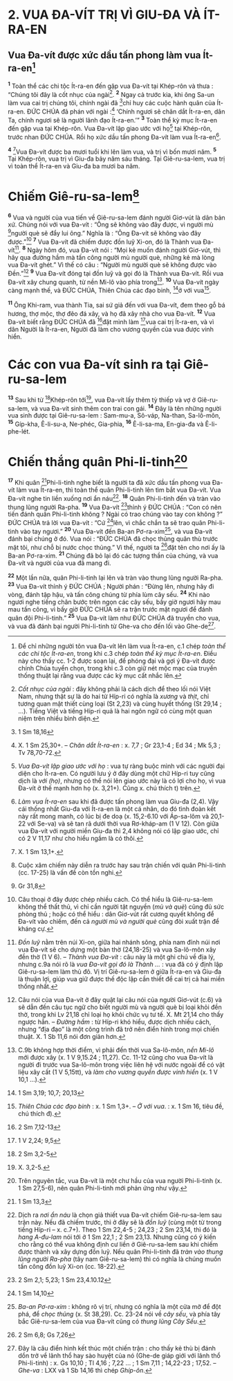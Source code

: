 # 2. VUA ĐA-VÍT TRỊ VÌ GIU-ĐA VÀ ÍT-RA-EN
## Vua Đa-vít được xức dầu tấn phong làm vua Ít-ra-en[^1]
<sup><b>1</b></sup> Toàn thể các chi tộc Ít-ra-en đến gặp vua Đa-vít tại Khép-rôn và thưa : “Chúng tôi đây là cốt nhục của ngài[^2]. <sup><b>2</b></sup> Ngay cả trước kia, khi ông Sa-un làm vua cai trị chúng tôi, chính ngài đã [^1*]chỉ huy các cuộc hành quân của Ít-ra-en. ĐỨC CHÚA đã phán với ngài :[^3] ‘Chính ngươi sẽ chăn dắt Ít-ra-en, dân Ta, chính ngươi sẽ là người lãnh đạo Ít-ra-en.’” <sup><b>3</b></sup> Toàn thể kỳ mục Ít-ra-en đến gặp vua tại Khép-rôn. Vua Đa-vít lập giao ước với họ[^4] tại Khép-rôn, trước nhan ĐỨC CHÚA. Rồi họ xức dầu tấn phong Đa-vít làm vua Ít-ra-en[^5].

<sup><b>4</b></sup> [^6]Vua Đa-vít được ba mươi tuổi khi lên làm vua, và trị vì bốn mươi năm. <sup><b>5</b></sup> Tại Khép-rôn, vua trị vì Giu-đa bảy năm sáu tháng. Tại Giê-ru-sa-lem, vua trị vì toàn thể Ít-ra-en và Giu-đa ba mươi ba năm.

# Chiếm Giê-ru-sa-lem[^7]
<sup><b>6</b></sup> Vua và người của vua tiến về Giê-ru-sa-lem đánh người Giơ-vút là dân bản xứ. Chúng nói với vua Đa-vít : “Ông sẽ không vào đây được, vì người mù [^2*]người què sẽ đẩy lui ông.” Nghĩa là : “Ông Đa-vít sẽ không vào đây được.”[^8] <sup><b>7</b></sup> Vua Đa-vít đã chiếm được đồn luỹ Xi-on, đó là Thành vua Đa-vít[^9]. <sup><b>8</b></sup> Ngày hôm đó, vua Đa-vít nói : “Mọi kẻ muốn đánh người Giơ-vút, thì hãy qua đường hầm mà tấn công người mù người què, những kẻ mà lòng vua Đa-vít ghét.” Vì thế có câu : “Người mù người què sẽ không được vào Đền.”[^10] <sup><b>9</b></sup> Vua Đa-vít đóng tại đồn luỹ và gọi đó là Thành vua Đa-vít. Rồi vua Đa-vít xây chung quanh, từ nền Mi-lô vào phía trong[^11]. <sup><b>10</b></sup> Vua Đa-vít ngày càng mạnh thế, và ĐỨC CHÚA, Thiên Chúa các đạo binh, [^3*]ở với vua[^12].

<sup><b>11</b></sup> Ông Khi-ram, vua thành Tia, sai sứ giả đến với vua Đa-vít, đem theo gỗ bá hương, thợ mộc, thợ đẽo đá xây, và họ đã xây nhà cho vua Đa-vít. <sup><b>12</b></sup> Vua Đa-vít biết rằng ĐỨC CHÚA đã [^4*]đặt mình làm [^5*]vua cai trị Ít-ra-en, và vì dân Người là Ít-ra-en, Người đã làm cho vương quyền của vua được vinh hiển.

# Các con vua Đa-vít sinh ra tại Giê-ru-sa-lem
<sup><b>13</b></sup> Sau khi từ [^6*]Khép-rôn tới[^13], vua Đa-vít lấy thêm tỳ thiếp và vợ ở Giê-ru-sa-lem, và vua Đa-vít sinh thêm con trai con gái. <sup><b>14</b></sup> Đây là tên những người vua sinh được tại Giê-ru-sa-lem : Sam-mu-a, Sô-váp, Na-than, Sa-lô-môn, <sup><b>15</b></sup> Gíp-kha, Ê-li-su-a, Ne-phéc, Gia-phia, <sup><b>16</b></sup> Ê-li-sa-ma, En-gia-đa và Ê-li-phe-lét.

# Chiến thắng quân Phi-li-tinh[^14]
<sup><b>17</b></sup> Khi quân [^7*]Phi-li-tinh nghe biết là người ta đã xức dầu tấn phong vua Đa-vít làm vua Ít-ra-en, thì toàn thể quân Phi-li-tinh lên tìm bắt vua Đa-vít. Vua Đa-vít nghe tin liền xuống nơi ẩn náu[^15]. <sup><b>18</b></sup> Quân Phi-li-tinh đến và tràn vào thung lũng người Ra-pha. <sup><b>19</b></sup> Vua Đa-vít [^8*]thỉnh ý ĐỨC CHÚA : “Con có nên tiến đánh quân Phi-li-tinh không ? Ngài có trao chúng vào tay con không ?” ĐỨC CHÚA trả lời vua Đa-vít : “Cứ [^9*]lên, vì chắc chắn ta sẽ trao quân Phi-li-tinh vào tay ngươi.” <sup><b>20</b></sup> Vua Đa-vít đến Ba-an Pơ-ra-xim[^16], và vua Đa-vít đánh bại chúng ở đó. Vua nói : “ĐỨC CHÚA đã chọc thủng quân thù trước mặt tôi, như chỗ bị nước chọc thủng.” Vì thế, người ta [^10*]đặt tên cho nơi ấy là Ba-an Pơ-ra-xim. <sup><b>21</b></sup> Chúng đã bỏ lại đó các tượng thần của chúng, và vua Đa-vít và người của vua đã mang đi.

<sup><b>22</b></sup> Một lần nữa, quân Phi-li-tinh lại lên và tràn vào thung lũng người Ra-pha. <sup><b>23</b></sup> Vua Đa-vít thỉnh ý ĐỨC CHÚA ; Người phán : “Đừng lên, nhưng hãy đi vòng, đánh tập hậu, và tấn công chúng từ phía lùm cây sếu. <sup><b>24</b></sup> Khi nào ngươi nghe tiếng chân bước trên ngọn các cây sếu, bấy giờ ngươi hãy mau mau tấn công, vì bấy giờ ĐỨC CHÚA sẽ ra trận trước mặt ngươi để đánh quân đội Phi-li-tinh.” <sup><b>25</b></sup> Vua Đa-vít làm như ĐỨC CHÚA đã truyền cho vua, và vua đã đánh bại người Phi-li-tinh từ Ghe-va cho đến lối vào Ghe-de[^17].

[^1]: Để chỉ những người tôn vua Đa-vít lên làm vua Ít-ra-en, c.1 chép <i>toàn thể các chi tộc Ít-ra-en</i>, trong khi c.3 chép <i>toàn thể kỳ mục Ít-ra-en</i>. Điều này cho thấy cc. 1-2 được soạn lại, để phóng đại và gợi ý Đa-vít được chính Chúa tuyển chọn, trong khi c.3 còn giữ nét mộc mạc của truyền thống thuật lại rằng vua được các kỳ mục cất nhắc lên.
[^2]: <i>Cốt nhục của ngài</i> : đây không phải là cách dịch để theo lối nói Việt Nam, nhưng thật sự là do hai từ Híp-ri có nghĩa là <i>xương</i> và <i>thịt</i>, chỉ tương quan mật thiết cùng loại (St 2,23) và cùng huyết thống (St 29,14 ; ...). Tiếng Việt và tiếng Híp-ri quả là hai ngôn ngữ có cùng một quan niệm trên nhiều bình diện.
[^3]: X. 1 Sm 25,30+. – <i>Chăn dắt Ít-ra-en</i> : x. 7,7 ; Gr 23,1-4 ; Ed 34 ; Mk 5,3 ; Tv 78,70-72.
[^4]: <i>Vua Đa-vít lập giao ước với họ</i> : vua tự ràng buộc mình với các người đại diện cho Ít-ra-en. Có người lưu ý ở đây dùng một chữ Híp-ri tuy cũng dịch là <i>với (họ)</i>, nhưng có thể nói lên giao ước này là có lợi cho họ, vì vua Đa-vít ở thế mạnh hơn họ (x. 3,21+). Cũng x. chú thích t) trên.
[^5]: <i>Làm vua Ít-ra-en</i> sau khi đã được tấn phong làm vua Giu-đa (2,4). Vậy cái thống nhất Giu-đa với Ít-ra-en là một cá nhân, do đó tình đoàn kết này rất mong manh, có lúc bị đe doạ (x. 15,2-6.10 với Áp-sa-lôm và 20,1-22 với Se-va) và sẽ tan rã dưới thời vua Rơ-kháp-am (1 V 12). Còn giữa vua Đa-vít với người miền Giu-đa thì 2,4 không nói có lập giao ước, chỉ có 2 V 11,17 như cho hiểu ngầm là có thôi.
[^6]: X. 1 Sm 13,1+.
[^7]: Cuộc xâm chiếm này diễn ra trước hay sau trận chiến với quân Phi-li-tinh (cc. 17-25) là vấn đề còn tồn nghi.
[^8]: Câu thoại ở đây được chép nhiều cách. Có thể hiểu là Giê-ru-sa-lem không thể thất thủ, vì chỉ cần người tật nguyền (<i>mù và què</i>) cũng đủ sức phòng thủ ; hoặc có thể hiểu : dân Giơ-vút rất cương quyết không để Đa-vít vào chiếm, đến cả <i>người mù và người què</i> cũng đòi xuất trận để kháng cự.
[^9]: <i>Đồn luỹ</i> nằm trên núi Xi-on, giữa hai nhánh sông, phía nam đỉnh núi nơi vua Đa-vít sẽ cho dựng một bàn thờ (24,18-25) và vua Sa-lô-môn xây đền thờ (1 V 6). – <i>Thành vua Đa-vít</i> : câu này là một ghi chú về địa lý, nhưng c.9a nói rõ là <i>vua Đa-vít gọi đó là Thành ...</i> : vua đã có ý định lập Giê-ru-sa-lem làm thủ đô. Vị trí Giê-ru-sa-lem ở giữa Ít-ra-en và Giu-đa là thuận lợi, giúp vua giữ được thế độc lập cần thiết để cai trị cả hai miền thống nhất.
[^10]: Câu nói của vua Đa-vít ở đây quật lại câu nói của người Giơ-vút (c.6) và sẽ dẫn đến câu tục ngữ cho biết người mù và người què bị loại khỏi đền thờ, trong khi Lv 21,18 chỉ loại họ khỏi chức vụ tư tế. X. Mt 21,14 cho thấy ngược hẳn. – <i>Đường hầm</i> : từ Híp-ri khó hiểu, được dịch nhiều cách, nhưng “địa đạo” là một công trình đã trở nên điển hình trong mọi chiến thuật. X. 1 Sb 11,6 nói đơn giản hơn.
[^11]: C.9b không hợp thời điểm, vì phải đến thời vua Sa-lô-môn, <i>nền Mi-lô</i> mới được xây (x. 1 V 9,15.24 ; 11,27). Cc. 11-12 cũng cho vua Đa-vít là người đi trước vua Sa-lô-môn trong việc liên hệ với nước ngoài để có vật liệu xây cất (1 V 5,15tt), và <i>làm cho vương quyền được vinh hiển</i> (x. 1 V 10,1 ...).
[^12]: <i>Thiên Chúa các đạo binh</i> : x. 1 Sm 1,3+. – <i>Ở với vua</i>. : x. 1 Sm 16, tiêu đề, chú thích đ).
[^13]: X. 3,2-5.
[^14]: Trên nguyên tắc, vua Đa-vít là một chư hầu của vua người Phi-li-tinh (x. 1 Sm 27,5-6), nên quân Phi-li-tinh mới phản ứng như vậy.
[^15]: Dịch ra <i>nơi ẩn náu</i> là chọn giả thiết vua Đa-vít chiếm Giê-ru-sa-lem sau trận này. Nếu đã chiếm trước, thì ở đây sẽ là <i>đồn luỹ</i> (cùng một từ trong tiếng Híp-ri – x. c.7+). Theo 1 Sm 22,4-5 ; 24,23 ; 2 Sm 23,14, thì đó là <i>hang A-đu-lam</i> nói tới ở 1 Sm 22,1 ; 2 Sm 23,13. Nhưng cũng có ý kiến cho rằng có thể vua không định cư liền ở Giê-ru-sa-lem sau khi chiếm được thành và xây dựng đồn luỹ. Nếu quân Phi-li-tinh đã <i>tràn vào thung lũng người Ra-pha</i> (tây nam Giê-ru-sa-lem) thì có nghĩa là chúng muốn tấn công đồn luỹ Xi-on (cc. 18-22).
[^16]: <i>Ba-an Pơ-ra-xim</i> : không rõ vị trí, nhưng có nghĩa là một cửa mở để đột phá, để <i>chọc thủng</i> (x. St 38,29). Cc. 23-24 nói về <i>cây sếu</i>, và phía tây bắc Giê-ru-sa-lem của vua Đa-vít cũng có <i>thung lũng Cây Sếu</i>.
[^17]: Đây là câu điển hình kết thúc một chiến trận : cho thấy kẻ thù bị đánh dồn trở về lãnh thổ hay sào huyệt của nó (Ghe-de giáp giới với lãnh thổ Phi-li-tinh) : x. Gs 10,10 ; Tl 4,16 ; 7,22 ... ; 1 Sm 7,11 ; 14,22-23 ; 17,52. – <i>Ghe-va</i> : LXX và 1 Sb 14,16 thì chép <i>Ghíp-ôn</i>.
[^1*]: 1 Sm 18,16
[^2*]: Gr 31,8
[^3*]: 1 Sm 3,19; 10,7; 20,13
[^4*]: 2 Sm 7,12-13
[^5*]: 1 V 2,24; 9,5
[^6*]: 2 Sm 3,2-5
[^7*]: 1 Sm 13,3
[^8*]: 2 Sm 2,1; 5,23; 1 Sm 23,4.10.12
[^9*]: 1 Sm 14,10
[^10*]: 2 Sm 6,8; Gs 7,26
